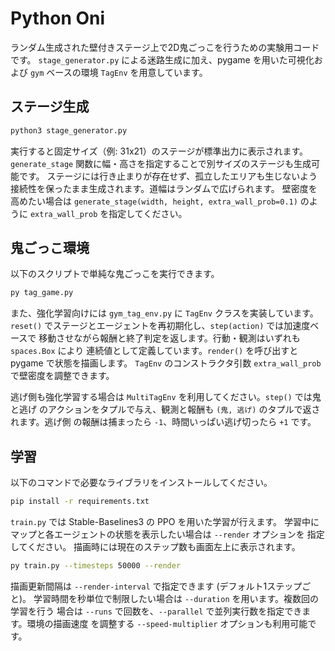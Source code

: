 # Python Oni

ランダム生成された壁付きステージ上で2D鬼ごっこを行うための実験用コードです。
`stage_generator.py` による迷路生成に加え、pygame を用いた可視化および `gym`
ベースの環境 `TagEnv` を用意しています。

## ステージ生成

```bash
python3 stage_generator.py
```

実行すると固定サイズ（例: 31x21）のステージが標準出力に表示されます。
`generate_stage` 関数に幅・高さを指定することで別サイズのステージも生成可能です。
ステージには行き止まりが存在せず、孤立したエリアも生じないよう接続性を保ったまま生成されます。道幅はランダムで広げられます。
壁密度を高めたい場合は `generate_stage(width, height, extra_wall_prob=0.1)` のように
`extra_wall_prob` を指定してください。

## 鬼ごっこ環境

以下のスクリプトで単純な鬼ごっこを実行できます。

```bash
py tag_game.py
```

また、強化学習向けには `gym_tag_env.py` に `TagEnv` クラスを実装しています。
`reset()` でステージとエージェントを再初期化し、`step(action)` では加速度ベースで
移動させながら報酬と終了判定を返します。行動・観測はいずれも `spaces.Box` により
連続値として定義しています。`render()` を呼び出すと pygame で状態を描画します。
`TagEnv` のコンストラクタ引数 `extra_wall_prob` で壁密度を調整できます。

逃げ側も強化学習する場合は `MultiTagEnv` を利用してください。`step()` では鬼と逃げ
のアクションをタプルで与え、観測と報酬も `(鬼, 逃げ)` のタプルで返されます。逃げ側
の報酬は捕まったら `-1`、時間いっぱい逃げ切ったら `+1` です。

## 学習

以下のコマンドで必要なライブラリをインストールしてください。

```bash
pip install -r requirements.txt
```

`train.py` では Stable-Baselines3 の PPO を用いた学習が行えます。
学習中にマップと各エージェントの状態を表示したい場合は `--render` オプションを
指定してください。
描画時には現在のステップ数も画面左上に表示されます。

```bash
py train.py --timesteps 50000 --render
```

描画更新間隔は `--render-interval` で指定できます (デフォルト1ステップごと)。
学習時間を秒単位で制限したい場合は `--duration` を用います。複数回の学習を行う
場合は `--runs` で回数を、`--parallel` で並列実行数を指定できます。環境の描画速度
を調整する `--speed-multiplier` オプションも利用可能です。
